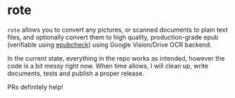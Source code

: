 # rote

`rote` allows you to convert any pictures, or scanned documents to plain text files, and optionally convert them to high quality, production-grade epub (verifiable using [epubcheck](https://github.com/w3c/epubcheck)) using Google Vision/Drive OCR backend.

In the current state, everything in the repo works as intended, however the code is a bit messy right now. When time allows, I will clean up, write documents, tests and publish a proper release.

PRs definitely help!
